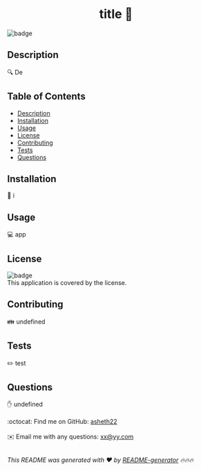 
<h1 align="center">title 👋</h1>

![badge](https://img.shields.io/badge/license--brightgreen)<br />

## Description
🔍 De

## Table of Contents
- [Description](#description)
- [Installation](#installation)
- [Usage](#usage)
- [License](#license)
- [Contributing](#contributing)
- [Tests](#tests)
- [Questions](#questions)

## Installation
💾 i

## Usage
💻 app

## License
![badge](https://img.shields.io/badge/license--brightgreen)
<br />
This application is covered by the  license. 

## Contributing
👪 undefined

## Tests
✏️ test

## Questions
✋ undefined<br />
<br />
:octocat: Find me on GitHub: [asheth22](https://github.com/asheth22)<br />
<br />
✉️ Email me with any questions: xx@yy.com<br /><br />

_This README was generated with ❤️ by [README-generator](https://github.com/jpd61/README-generator) 🔥🔥🔥_
  